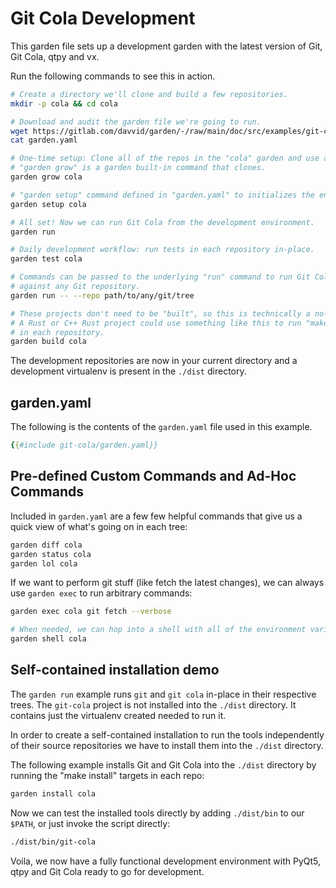 # Git Cola Development

This garden file sets up a development garden with the latest version of Git, Git Cola,
qtpy and vx.

Run the following commands to see this in action.

```bash
# Create a directory we'll clone and build a few repositories.
mkdir -p cola && cd cola

# Download and audit the garden file we're going to run.
wget https://gitlab.com/davvid/garden/-/raw/main/doc/src/examples/git-cola/garden.yaml
cat garden.yaml

# One-time setup: Clone all of the repos in the "cola" garden and use a custom
# "garden grow" is a garden built-in command that clones.
garden grow cola

# "garden setup" command defined in "garden.yaml" to initializes the environment.
garden setup cola

# All set! Now we can run Git Cola from the development environment.
garden run

# Daily development workflow: run tests in each repository in-place.
garden test cola

# Commands can be passed to the underlying "run" command to run Git Cola
# against any Git repository.
garden run -- --repo path/to/any/git/tree

# These projects don't need to be "built", so this is technically a no-op.
# A Rust or C++ Rust project could use something like this to run "make"
# in each repository.
garden build cola
```

The development repositories are now in your current directory and a
development virtualenv is present in the `./dist` directory.

## garden.yaml

The following is the contents of the `garden.yaml` file used in this example.

```yaml
{{#include git-cola/garden.yaml}}
```

## Pre-defined Custom Commands and Ad-Hoc Commands

Included in `garden.yaml` are a few few helpful commands that give us a quick
view of what's going on in each tree:

```bash
garden diff cola
garden status cola
garden lol cola
```

If we want to perform git stuff (like fetch the latest changes), we can
always use `garden exec` to run arbitrary commands:

```bash
garden exec cola git fetch --verbose

# When needed, we can hop into a shell with all of the environment variables set
garden shell cola
```

## Self-contained installation demo

The `garden run` example runs `git` and `git cola` in-place in their
respective trees. The `git-cola` project is not installed into the `./dist` directory.
It contains just the virtualenv created needed to run it.

In order to create a self-contained installation to run the tools
independently of their source repositories we have to install them into the
`./dist` directory.

The following example installs Git and Git Cola into the `./dist` directory
by running the "make install" targets in each repo:

```bash
garden install cola
```

Now we can test the installed tools directly by adding `./dist/bin` to our
`$PATH`, or just invoke the script directly:

```bash
./dist/bin/git-cola
```

Voila, we now have a fully functional development environment with PyQt5, qtpy
and Git Cola ready to go for development.

